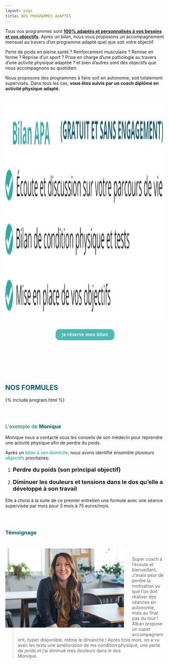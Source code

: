 ```yaml
---
layout: page
title: NOS PROGRAMMES ADAPTÉS
---
```


Tous nos programmes sont <b><u>100% adaptés et personnalisés à vos besoins et vos objectifs</u></b>. Après un bilan, nous vous proposons un accompagnement mensuel au travers d’un programme adapté quel que soit votre objectif.  

Perte de poids en pleine santé ? Renforcement musculaire ? Remise en forme ? Reprise d’un sport ? Prise en charge d’une pathologie au travers d’une activité physique adaptée ? et bien d’autres sont des objectifs que nous accompagnons au quotidien.  

Nous proposons des programmes à faire soit en autonomie, soit totalement supervisés. Dans tous les cas, **vous êtes suivis par un coach diplômé en activité physique adapté.**  

<div style="text-align: center">
  <img src="/assets/images/12.png" style="height: 17vh; margin-top: 2em" /> 
  <br/>
  <a href="#contact-scrollpoint">
    <button style="
      margin: 2em 0 4em 0;
      background-color: #4dbab4;
      color: white;
      padding: 10px 20px;
      border: none;
      border-radius: 1em;
      font-weight: 700;
      line-height: 1.1;
      letter-spacing: 0.5px;
      font-family: 'Open Sans', 'Helvetica Neue', Helvetica, Arial, sans-serif;
      "
      >Je réserve mon bilan</button>
  </a>
</div>

 <h2 style="text-align: left; color: #005F73; margin-top: 4em">NOS FORMULES</h2>

{% include program.html %}


 <h3 style="text-align: left; color: #005F73; margin-top: 4em"><p style="font-weight: normal">L'exemple de <b>Monique</b></p></h3>

Monique nous a contacté sous les conseils de son médecin pour reprendre une activité physique afin de perdre du poids.  
  
Après un <b style="color: #4DBAB4">bilan à son domicile</b>, nous avons identifié ensemble plusieurs <b style="color: #4DBAB4">objectifs</b> prioritaires: 

1. <p style="font-size: large" ><b>Perdre du poids (son principal objectif)</b></p> 
2. <p style="font-size: large" ><b>Diminuer les douleurs et tensions dans le dos qu’elle a développé à son travail</b></p>

Elle a choisi à la suite de ce premier entretien une formule avec une séance supervisée par mois pour 3 mois à 75 euros/mois.  

 <h3 style="text-align: left; color: #005F73; margin: 4em 0">Témoignage</h3>

<img align="left" height="250px" style="margin: -5% 5% 5% 0" src="/assets/images/monique.png" /> 

> Super coach à l’écoute et bienveillant. J’avais peur de perdre la motivation vu que l’on doit réaliser des séances en autonomie, mais au final pas du tout ! Alban propose un super accompagnement, hyper disponible, même le dimanche ! Après trois mois, on a vu avec les tests une amélioration de ma condition physique, une perte de poids et j’ai diminué mes douleurs dans le dos.  
> Monique. 

<div id="contact-scrollpoint" />
